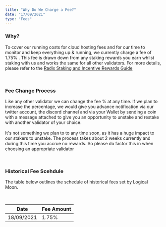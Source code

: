 ```yaml
---
title: "Why Do We Charge a Fee?"
date: "17/09/2021"
type: "Fees"
---
```


### Why?
To cover our running costs for cloud hosting fees and for our time to monitor and keep everything up & running, we currently charge a fee of 1.75% .  This fee is drawn down from any staking rewards you earn whilst staking with us and works the same for all other validators.  For more details, please refer to the [Radix Staking and Incentive Rewards Guide](https://www.radixdlt.com/post/radix-staking-and-incentive-rewards-guide)

<br /> 

### Fee Change Process
Like any other validator we can change the fee % at any time. If we plan to increase the percentage, we would give you advance notification via our twitter account, the discord channel and via your Wallet by sending a coin with a message attached to give you an opportunity to unstake and restake with another validator of your choice.    
<br />
It's not something we plan to to any time soon, as it has a huge impact to our stakers to unstake.  The process takes about 2 weeks currently and during this time you accrue no rewards.  So please do factor this in when choosing an appropriate validator 

<br />

### Historical Fee Scehdule
The table below outlines the schedule of historical fees set by Logical Moon. 

<br />

| Date       | Fee Amount |
|------------|------------|
| 18/09/2021 | 1.75%      |